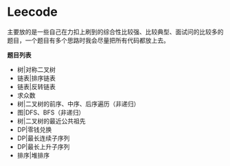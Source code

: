 # Leecode

主要放的是一些自己在力扣上刷到的综合性比较强、比较典型、面试问的比较多的题目，一个题目有多个思路时我会尽量把所有代码都放上去。

**题目列表**

- 树|对称二叉树
- 链表|排序链表
- 链表|反转链表
- 求众数
- 树|二叉树的前序、中序、后序遍历（非递归）
- 图|DFS、BFS（非递归）
- 树|二叉树的最近公共祖先
- DP|零钱兑换
- DP|最长连续子序列
- DP|最长上升子序列
- 排序|堆排序
